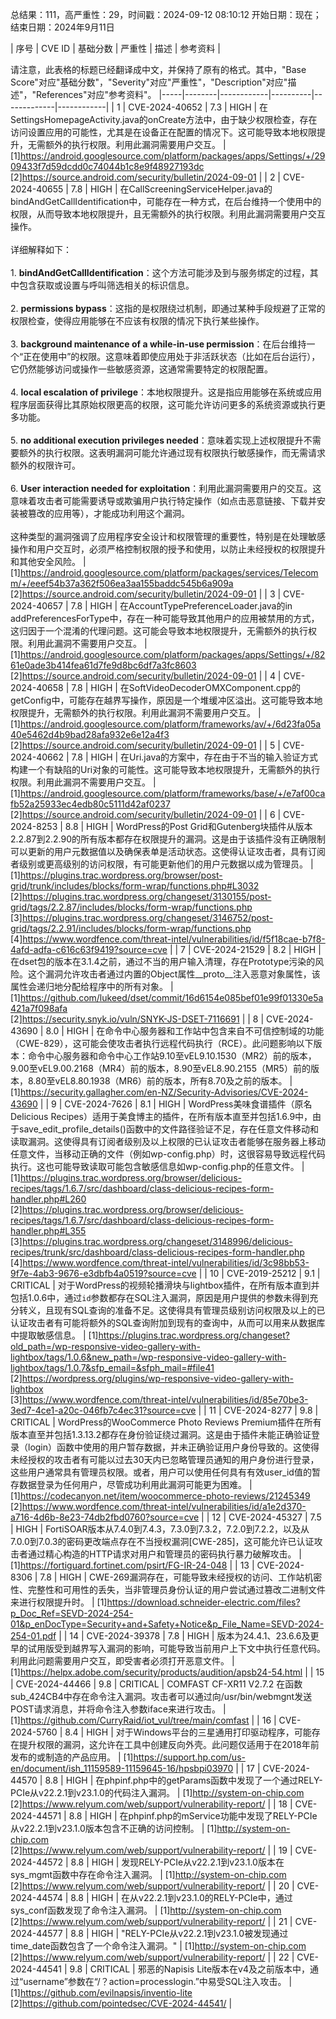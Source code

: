 总结果：111，高严重性：29，时间戳：2024-09-12 08:10:12
开始日期：现在；结束日期：2024年9月11日

| 序号 | CVE ID | 基础分数 | 严重性 | 描述 | 参考资料 |

请注意，此表格的标题已经翻译成中文，并保持了原有的格式。其中，"Base Score"对应"基础分数"，"Severity"对应"严重性"，"Description"对应"描述"，"References"对应"参考资料"。
|-----|--------|------------|----------|-------------|------------|
| 1 | CVE-2024-40652 | 7.3  | HIGH | 在SettingsHomepageActivity.java的onCreate方法中，由于缺少权限检查，存在访问设置应用的可能性，尤其是在设备正在配置的情况下。这可能导致本地权限提升，无需额外的执行权限。利用此漏洞需要用户交互。 | [1]https://android.googlesource.com/platform/packages/apps/Settings/+/2909433f7d59dcdd0c74044b1c8e9f48927193dc<br>[2]https://source.android.com/security/bulletin/2024-09-01 |
| 2 | CVE-2024-40655 | 7.8  | HIGH | 在CallScreeningServiceHelper.java的bindAndGetCallIdentification中，可能存在一种方式，在后台维持一个使用中的权限，从而导致本地权限提升，且无需额外的执行权限。利用此漏洞需要用户交互操作。<br><br>详细解释如下：<br><br>1. **bindAndGetCallIdentification**：这个方法可能涉及到与服务绑定的过程，其中包含获取或设置与呼叫筛选相关的标识信息。<br><br>2. **permissions bypass**：这指的是权限绕过机制，即通过某种手段规避了正常的权限检查，使得应用能够在不应该有权限的情况下执行某些操作。<br><br>3. **background maintenance of a while-in-use permission**：在后台维持一个“正在使用中”的权限。这意味着即使应用处于非活跃状态（比如在后台运行），它仍然能够访问或操作一些敏感资源，这通常需要特定的权限配置。<br><br>4. **local escalation of privilege**：本地权限提升。这是指应用能够在系统或应用程序层面获得比其原始权限更高的权限，这可能允许访问更多的系统资源或执行更多功能。<br><br>5. **no additional execution privileges needed**：意味着实现上述权限提升不需要额外的执行权限。这表明漏洞可能允许通过现有权限执行敏感操作，而无需请求额外的权限许可。<br><br>6. **User interaction needed for exploitation**：利用此漏洞需要用户的交互。这意味着攻击者可能需要诱导或欺骗用户执行特定操作（如点击恶意链接、下载并安装被篡改的应用等），才能成功利用这个漏洞。<br><br>这种类型的漏洞强调了应用程序安全设计和权限管理的重要性，特别是在处理敏感操作和用户交互时，必须严格控制权限的授予和使用，以防止未经授权的权限提升和其他安全风险。 | [1]https://android.googlesource.com/platform/packages/services/Telecomm/+/eeef54b37a362f506ea3aa155baddc545b6a909a<br>[2]https://source.android.com/security/bulletin/2024-09-01 |
| 3 | CVE-2024-40657 | 7.8  | HIGH | 在AccountTypePreferenceLoader.java的in addPreferencesForType中，存在一种可能导致其他用户的应用被禁用的方式，这归因于一个混淆的代理问题。这可能会导致本地权限提升，无需额外的执行权限。利用此漏洞不需要用户交互。 | [1]https://android.googlesource.com/platform/packages/apps/Settings/+/8261e0ade3b414fea61d7fe9d8bc6df7a3fc8603<br>[2]https://source.android.com/security/bulletin/2024-09-01 |
| 4 | CVE-2024-40658 | 7.8  | HIGH | 在SoftVideoDecoderOMXComponent.cpp的getConfig中，可能存在越界写操作，原因是一个堆缓冲区溢出。这可能导致本地权限提升，无需额外的执行权限。利用此漏洞不需要用户交互。 | [1]https://android.googlesource.com/platform/frameworks/av/+/6d23fa05a40e5462d4b9bad28afa932e6e12a4f3<br>[2]https://source.android.com/security/bulletin/2024-09-01 |
| 5 | CVE-2024-40662 | 7.8  | HIGH | 在Uri.java的方案中，存在由于不当的输入验证方式构建一个有缺陷的Uri对象的可能性。这可能导致本地权限提升，无需额外的执行权限。利用此漏洞不需要用户交互。 | [1]https://android.googlesource.com/platform/frameworks/base/+/e7af00cafb52a25933ec4edb80c5111d42af0237<br>[2]https://source.android.com/security/bulletin/2024-09-01 |
| 6 | CVE-2024-8253 | 8.8  | HIGH | WordPress的Post Grid和Gutenberg块插件从版本2.2.87到2.2.90的所有版本都存在权限提升的漏洞。这是由于该插件没有正确限制可以更新的用户元数据值以及确保表单是活动状态。这使得认证攻击者，具有订阅者级别或更高级别的访问权限，有可能更新他们的用户元数据以成为管理员。 | [1]https://plugins.trac.wordpress.org/browser/post-grid/trunk/includes/blocks/form-wrap/functions.php#L3032<br>[2]https://plugins.trac.wordpress.org/changeset/3130155/post-grid/tags/2.2.87/includes/blocks/form-wrap/functions.php<br>[3]https://plugins.trac.wordpress.org/changeset/3146752/post-grid/tags/2.2.91/includes/blocks/form-wrap/functions.php<br>[4]https://www.wordfence.com/threat-intel/vulnerabilities/id/f5f18cae-b7f8-4afd-adfa-c616c63f9419?source=cve |
| 7 | CVE-2024-21529 | 8.2  | HIGH | 在dset包的版本在3.1.4之前，通过不当的用户输入清理，存在Prototype污染的风险。这个漏洞允许攻击者通过内置的Object属性__proto__注入恶意对象属性，该属性会递归地分配给程序中的所有对象。 | [1]https://github.com/lukeed/dset/commit/16d6154e085bef01e99f01330e5a421a7f098afa<br>[2]https://security.snyk.io/vuln/SNYK-JS-DSET-7116691 |
| 8 | CVE-2024-43690 | 8.0  | HIGH | 在命令中心服务器和工作站中包含来自不可信控制域的功能（CWE-829），这可能会使攻击者执行远程代码执行（RCE）。此问题影响以下版本：命令中心服务器和命令中心工作站9.10至vEL9.10.1530（MR2）前的版本，9.00至vEL9.00.2168（MR4）前的版本，8.90至vEL8.90.2155（MR5）前的版本，8.80至vEL8.80.1938（MR6）前的版本，所有8.70及之前的版本。 | [1]https://security.gallagher.com/en-NZ/Security-Advisories/CVE-2024-43690 |
| 9 | CVE-2024-7626 | 8.1  | HIGH | WordPress美味食谱插件（原名Delicious Recipes）适用于美食博主的插件，在所有版本直至并包括1.6.9中，由于save_edit_profile_details()函数中的文件路径验证不足，存在任意文件移动和读取漏洞。这使得具有订阅者级别及以上权限的已认证攻击者能够在服务器上移动任意文件，当移动正确的文件（例如wp-config.php）时，这很容易导致远程代码执行。这也可能导致读取可能包含敏感信息如wp-config.php的任意文件。 | [1]https://plugins.trac.wordpress.org/browser/delicious-recipes/tags/1.6.7/src/dashboard/class-delicious-recipes-form-handler.php#L260<br>[2]https://plugins.trac.wordpress.org/browser/delicious-recipes/tags/1.6.7/src/dashboard/class-delicious-recipes-form-handler.php#L355<br>[3]https://plugins.trac.wordpress.org/changeset/3148996/delicious-recipes/trunk/src/dashboard/class-delicious-recipes-form-handler.php<br>[4]https://www.wordfence.com/threat-intel/vulnerabilities/id/3c98bb53-9f7e-4ab3-9676-e3dbfb4a0519?source=cve |
| 10 | CVE-2019-25212 | 9.1  | CRITICAL | 对于WordPress的视频轮播滑块与lightbox插件，在所有版本直到并包括1.0.6中，通过`id`参数都存在SQL注入漏洞，原因是用户提供的参数未得到充分转义，且现有SQL查询的准备不足。这使得具有管理员级别访问权限及以上的已认证攻击者有可能将额外的SQL查询附加到现有的查询中，从而可以用来从数据库中提取敏感信息。 | [1]https://plugins.trac.wordpress.org/changeset?old_path=/wp-responsive-video-gallery-with-lightbox/tags/1.0.6&new_path=/wp-responsive-video-gallery-with-lightbox/tags/1.0.7&sfp_email=&sfph_mail=#file41<br>[2]https://wordpress.org/plugins/wp-responsive-video-gallery-with-lightbox<br>[3]https://www.wordfence.com/threat-intel/vulnerabilities/id/85e70be3-3ed7-4ce1-a20c-046fb7c4ec31?source=cve |
| 11 | CVE-2024-8277 | 9.8  | CRITICAL | WordPress的WooCommerce Photo Reviews Premium插件在所有版本直至并包括1.3.13.2都存在身份验证绕过漏洞。这是由于插件未能正确验证登录（login）函数中使用的用户暂存数据，并未正确验证用户身份导致的。这使得未经授权的攻击者有可能以过去30天内已忽略管理员通知的用户身份进行登录，这些用户通常具有管理员权限。或者，用户可以使用任何具有有效user_id值的暂存数据登录为任何用户，尽管成功利用此漏洞可能更为困难。 | [1]https://codecanyon.net/item/woocommerce-photo-reviews/21245349<br>[2]https://www.wordfence.com/threat-intel/vulnerabilities/id/a1e2d370-a716-4d6b-8e23-74db2fbd0760?source=cve |
| 12 | CVE-2024-45327 | 7.5  | HIGH | FortiSOAR版本从7.4.0到7.4.3，7.3.0到7.3.2，7.2.0到7.2.2，以及从7.0.0到7.0.3的密码更改端点存在不当授权漏洞[CWE-285]，这可能允许已认证攻击者通过精心构造的HTTP请求对用户和管理员的密码执行暴力破解攻击。 | [1]https://fortiguard.fortinet.com/psirt/FG-IR-24-048 |
| 13 | CVE-2024-8306 | 7.8  | HIGH | CWE-269漏洞存在，可能导致未经授权的访问、工作站机密性、完整性和可用性的丢失，当非管理员身份认证的用户尝试通过篡改二进制文件来进行权限提升时。 | [1]https://download.schneider-electric.com/files?p_Doc_Ref=SEVD-2024-254-01&p_enDocType=Security+and+Safety+Notice&p_File_Name=SEVD-2024-254-01.pdf |
| 14 | CVE-2024-39378 | 7.8  | HIGH | 版本为24.4.1、23.6.6及更早的试用版受到越界写入漏洞的影响，可能导致当前用户上下文中执行任意代码。利用此问题需要用户交互，即受害者必须打开恶意文件。 | [1]https://helpx.adobe.com/security/products/audition/apsb24-54.html |
| 15 | CVE-2024-44466 | 9.8  | CRITICAL | COMFAST CF-XR11 V2.7.2 在函数sub_424CB4中存在命令注入漏洞。攻击者可以通过向/usr/bin/webmgnt发送POST请求消息，并将命令注入参数iface来进行攻击。 | [1]https://github.com/CurryRaid/iot_vul/tree/main/comfast |
| 16 | CVE-2024-5760 | 8.4  | HIGH | 对于Windows平台的三星通用打印驱动程序，可能存在提升权限的漏洞，这允许在工具中创建反向外壳。此问题仅适用于在2018年前发布的或制造的产品应用。 | [1]https://support.hp.com/us-en/document/ish_11159589-11159645-16/hpsbpi03970 |
| 17 | CVE-2024-44570 | 8.8  | HIGH | 在phpinf.php中的getParams函数中发现了一个通过RELY-PCIe从v22.2.1到v23.1.0的代码注入漏洞。 | [1]http://system-on-chip.com<br>[2]https://www.relyum.com/web/support/vulnerability-report/ |
| 18 | CVE-2024-44571 | 8.8  | HIGH | 在phpinf.php的mService功能中发现了RELY-PCIe从v22.2.1到v23.1.0版本包含不正确的访问控制。 | [1]http://system-on-chip.com<br>[2]https://www.relyum.com/web/support/vulnerability-report/ |
| 19 | CVE-2024-44572 | 8.8  | HIGH | 发现RELY-PCIe从v22.2.1到v23.1.0版本在sys_mgmt函数中存在命令注入漏洞。 | [1]http://system-on-chip.com<br>[2]https://www.relyum.com/web/support/vulnerability-report/ |
| 20 | CVE-2024-44574 | 8.8  | HIGH | 在从v22.2.1到v23.1.0的RELY-PCIe中，通过sys_conf函数发现了命令注入漏洞。 | [1]http://system-on-chip.com<br>[2]https://www.relyum.com/web/support/vulnerability-report/ |
| 21 | CVE-2024-44577 | 8.8  | HIGH | "RELY-PCIe从v22.2.1到v23.1.0被发现通过time_date函数包含了一个命令注入漏洞。" | [1]http://system-on-chip.com<br>[2]https://www.relyum.com/web/support/vulnerability-report/ |
| 22 | CVE-2024-44541 | 9.8  | CRITICAL | 邪恶的Napisis Lite版本在v4及之前版本中，通过“username”参数在“/？action=processlogin.”中易受SQL注入攻击。 | [1]https://github.com/evilnapsis/inventio-lite<br>[2]https://github.com/pointedsec/CVE-2024-44541/ |